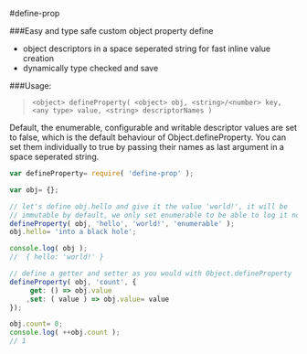 #define-prop

###Easy and type safe custom object property define

- object descriptors in a space seperated string for fast inline value creation
- dynamically type checked and save



###Usage:

> `<object> defineProperty( <object> obj, <string>/<number> key, <any type> value, <string> descriptorNames )`


Default, the enumerable, configurable and writable descriptor values are set to false, which is the default behaviour of Object.defineProperty. You can set them individually to true by passing their names as last argument in a space seperated string.


```javascript
var defineProperty= require( 'define-prop' );

var obj= {};

// let's define obj.hello and give it the value 'world!', it will be 
// immutable by default, we only set enumerable to be able to log it now
defineProperty( obj, 'hello', 'world!', 'enumerable' );
obj.hello= 'into a black hole';

console.log( obj );
//	{ hello: 'world!' }

// define a getter and setter as you would with Object.defineProperty
defineProperty( obj, 'count', {
	 get: () => obj.value
	,set: ( value ) => obj.value= value
});

obj.count= 0;
console.log( ++obj.count );
// 1
```


